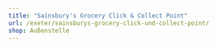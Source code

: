 ```yaml
---
title: "Sainsbury's Grocery Click & Collect Point"
url: /exeter/sainsburys-grocery-click-und-collect-point/
shop: Außenstelle
---
```

